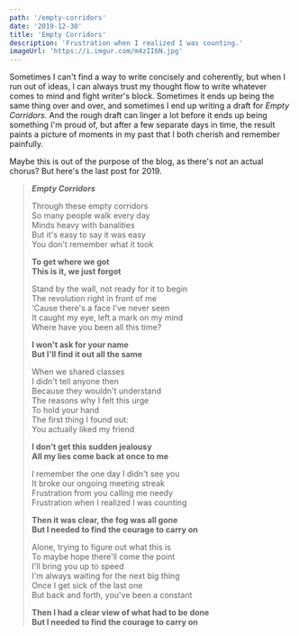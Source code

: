 ```yaml
---
path: '/empty-corridors'
date: '2019-12-30'
title: 'Empty Corridors'
description: 'Frustration when I realized I was counting.'
imageUrl: 'https://i.imgur.com/m4zII6N.jpg'
---
```


Sometimes I can't find a way to write concisely and coherently, but when I run out of ideas, I can always trust my thought flow to write whatever comes to mind and fight writer's block. Sometimes it ends up being the same thing over and over, and sometimes I end up writing a draft for _Empty Corridors_. And the rough draft can linger a lot before it ends up being something I'm proud of, but after a few separate days in time, the result paints a picture of moments in my past that I both cherish and remember painfully.

Maybe this is out of the purpose of the blog, as there's not an actual chorus? But here's the last post for 2019.

> **_Empty Corridors_**
>
> Through these empty corridors \
> So many people walk every day \
> Minds heavy with banalities \
> But it's easy to say it was easy \
> You don't remember what it took
>
> **To get where we got \
> This is it, we just forgot**
>
> Stand by the wall, not ready for it to begin \
> The revolution right in front of me \
> ‘Cause there's a face I've never seen \
> It caught my eye, left a mark on my mind \
> Where have you been all this time?
>
> **I won't ask for your name \
> But I'll find it out all the same**
>
> When we shared classes \
> I didn't tell anyone then \
> Because they wouldn't understand \
> The reasons why I felt this urge \
> To hold your hand \
> The first thing I found out: \
> You actually liked my friend
>
> **I don't get this sudden jealousy \
> All my lies come back at once to me**
>
> I remember the one day I didn't see you \
> It broke our ongoing meeting streak \
> Frustration from you calling me needy \
> Frustration when I realized I was counting
>
> **Then it was clear, the fog was all gone \
> But I needed to find the courage to carry on**
>
> Alone, trying to figure out what this is \
> To maybe hope there'll come the point \
> I'll bring you up to speed \
> I'm always waiting for the next big thing \
> Once I get sick of the last one \
> But back and forth, you've been a constant
>
> **Then I had a clear view of what had to be done \
> But I needed to find the courage to carry on**
